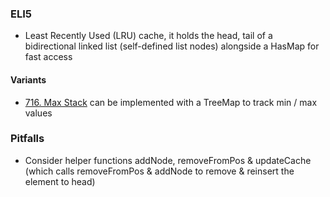 ### ELI5
- Least Recently Used (LRU) cache, it holds the head, tail of a bidirectional linked list (self-defined list nodes) alongside a HasMap for fast access

#### Variants
- [716. Max Stack](https://leetcode.com/problems/max-stack/description/?envType=study-plan-v2&envId=premium-algo-100) can be implemented with a TreeMap to track min / max values

### Pitfalls
- Consider helper functions addNode, removeFromPos & updateCache (which calls removeFromPos & addNode to remove & reinsert the element to head)